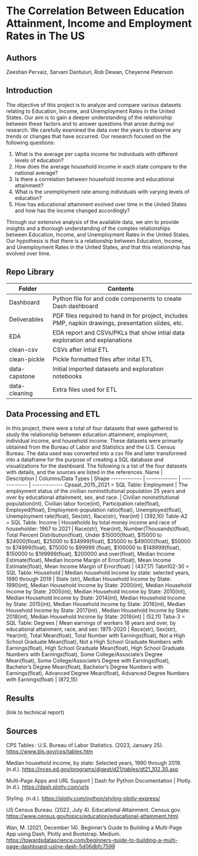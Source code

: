 # The Correlation Between Education Attainment, Income and Employment Rates in The US
## Authors
Zeeshan Pervaiz, Sarvani Dantuluri, Rob Dewan, Cheyenne Peterson
## Introduction
The objective of this project is to analyze and compare various datasets relating to Education, Income, and Unemployment Rates in the United States. Our aim is to gain a deeper understanding of the relationship between these factors and to answer questions that arose during our research. We carefully examined the data over the years to observe any trends or changes that have occurred. Our research focused on the following questions:

  1. What is the average per capita income for individuals with different levels of education? 
  2. How does the average household income in each state compare to the national average? 
  3. Is there a correlation between household income and educational attainment? 
  4. What is the unemployment rate among individuals with varying levels of education? 
  5. How has educational attainment evolved over time in the United States and how has the income changed accordingly?
  
Through our extensive analysis of the available data, we aim to provide insights and a thorough understanding of the complex relationships between Education, Income, and Unemployment Rates in the United States. Our hypothesis is that there is a relationship between Education, Income, and Unemployment Rates in the United States, and that this relationship has evolved over time.
## Repo Library
**Folder**  | **Contents**
------------- | -------------
Dashboard  | Python file for and code components to create Dash dashboard
Deliverables  | PDF files required to hand in for project, includes PMP, napkin drawings, presentation slides, etc.
EDA | EDA report and CSVs/PKLs that show intial data exploration and explanations
clean-csv | CSVs after intial ETL
clean-pickle | Pickle formatted files after inital ETL
data-capstone | Initial imported datasets and exploration notebooks
data-cleaning | Extra files used for ETL


## Data Processing and ETL
In this project, there were a total of four datasets that were gathered to study the relationship between education attainment, employment, individual income, and household income. These datasets were primarily obtained from the Bureau of Labor and Statistics and the U.S. Census Bureau. The data used was converted into a csv file and later transformed into a dataframe for the purpose of creating a SQL database and visualizations for the dashboard. The following is a list of the four datasets with details, and the sources are listed in the references.
Name  | Description | Columns/Data Types | Shape
------------- | ------------- | ------------- | -------------
Cpsaat_2015_2021 = SQL Table: Employment | The employment status of the civilian noninstitutional population 25 years and over by educational attainment, sex, and race. | Civilian noninstitutional population(int), Civilian labor force(int), Participation rate(float), Employed(float), Employment-population ratio(float), Unemployed(float), Unemployment rate(float), Sex(str), Race(str), Year(int) | (392,10)
Table-A2 = SQL Table: Income | Households by total money income and race of householder: 1967 to 2021 | Race(str), Year(int), Number(Thousands)(float), Total Percent Distribution(float), Under $15000(float), $15000 to $24000(float), $25000 to $34999(float), $35000 to $49000(float), $50000 to $74999(float), $75000 to $99999 (float), $100000 to $149999(float), $150000 to $199999(float), $200000 and over(float), Median Income Estimate(float), Median Income Margin of Error(float), Mean Income Estimate(float), Mean Income Margin of Error(float) | (437,17)
Tabn102-30 = SQL Table: Household | Median household income by state: selected years, 1990 through 2019 | State (str), Median Household Income by State: 1990(int), Median Household Income by State: 2000(int), Median Household Income by State: 2005(int), Median Household Income by State: 2010(int), Median Household Income by State: 2014(int), Median Household Income by State: 2015(int), Median Household Income by State: 2016(int), Median Household Income by State: 2017(int) , Median Household Income by State: 2018(int), Median Household Income by State: 2019(int) | (52,11)
Taba-3 = SQL Table: Degrees | Mean earnings of workers 18 years and over, by educational attainment, race, and sex: 1975-2020 | Race(str), Sex(str), Year(int), Total Mean(float), Total Number with Earnings(float), Not a High School Graduate Mean(float), Not a High School Graduate Numbers with Earnings(float), High School Graduate Mean(float), High School Graduate Numbers with Earnings(float), Some College/Associate’s Degree Mean(float), Some College/Associate’s Degree with Earnings(float), Bachelor’s Degree Mean(float), Bachelor’s Degree Numbers with Earnings(float), Advanced Degree Mean(float), Advanced Degree Numbers with Earnings(float) | (872,15)

## Results
(link to technical report)

## Sources
CPS Tables :  U.S. Bureau of Labor Statistics. (2023, January 25). https://www.bls.gov/cps/tables.htm

Median household income, by state: Selected years, 1990 through 2019. (n.d.). https://nces.ed.gov/programs/digest/d21/tables/dt21_102.30.asp

Multi-Page Apps and URL Support | Dash for Python Documentation | Plotly. (n.d.). https://dash.plotly.com/urls

Styling. (n.d.). https://plotly.com/python/styling-plotly-express/

US Census Bureau. (2022, July 4). Educational Attainment. Census.gov. https://www.census.gov/topics/education/educational-attainment.html

Wan, M. (2021, December 14). Beginner’s Guide to Building a Multi-Page App using Dash, Plotly and Bootstrap. Medium. https://towardsdatascience.com/beginners-guide-to-building-a-multi-page-dashboard-using-dash-5d06dbfc7599


  
